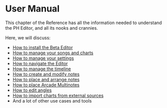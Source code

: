 # User Manual

This chapter of the Reference has all the information needed to understand the PH Editor, and all its nooks and crannies.

Here, we will discuss:
* [How to install the Beta Editor](getting_started.md)
* [How to manage your songs and charts](chart_manager/index.md)
* [How to manage your settings](settings/index.md)
* [How to navigate the Editor](editor_anatomy.md)
* [How to manage the timeline](timeline/index.md)
* [How to create and modify notes](timeline/creation_and_selection.md)
* [How to place and arrange notes](arrange_module/index.md)
* [How to place Arcade Multinotes](presets/index.md)
* [How to edit angles](angles_module/index.md)
* [How to import charts from external sources](imports/index.md)
* And a lot of other use cases and tools
